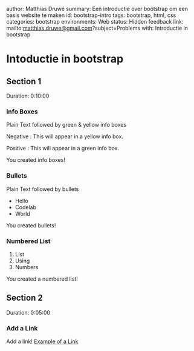 author: Matthias Druwé
summary: Een introductie over bootstrap om een basis website te maken
id: bootstrap-intro
tags: bootstrap, html, css
categories: bootstrap
environments: Web
status: Hidden
feedback link: mailto:matthias.druwe@gmail.com?subject=Problems with: Introductie in bootstrap

# Intoductie in bootstrap

## Section 1
Duration: 0:10:00 

### Info Boxes
Plain Text followed by green & yellow info boxes 

Negative
: This will appear in a yellow info box.

Positive
: This will appear in a green info box.

You created info boxes!

### Bullets
Plain Text followed by bullets
* Hello
* Codelab
* World

You created bullets!

### Numbered List
1. List
1. Using
1. Numbers

You created a numbered list!

## Section 2
Duration: 0:05:00

### Add a Link
Add a link!
[Example of a Link](https://www.google.com)

